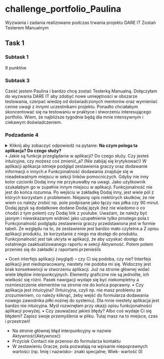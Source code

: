 # challenge_portfolio_Paulina
Wyzwania i zadania realizowane podczas trwania projektu DARE IT Zostań Testerem Manualnym

## Task 1 

### Subtask 1

9 punktów

### Subtask 3

Cześć jestem Paulina i bardzo chcę zostać Testerką Manualną. Dołączyłam do wyzwania DARE IT aby zdobyć nowe umiejętności w obszarze testowania, czerpać wiedzę od doświadczonych mentorów oraz wymieniać cenne uwagi z innymi uczestnikami projektu. Ponadto chciałabym skoncentować się na testowaniu w praktyce i stworzeniu interesującego portfolio. Wiem, że najbliższe tygodnie będą dla mnie intensywnym i ciekawym doświadczeniem.

### Podzadanie 4
<details>
<summary> Kliknij aby zobaczyć odpowiedź na pytanie: <b>Na czym polega ta aplikacja? Do czego służy?</b></summary>
•	Na czym polega ta aplikacja? Do czego służy?
Zgodnie z krótkim, lakonicznym opisem na stronie głównej jest to panel do zarządzania graczami, meczami i tworzeniem produktu. Moim zdaniem trudno jest się przekonać do czego służy aplikacja jedn
</details>
•	Jakie są funkcje przeglądania w aplikacji? Do czego służy. Czy jesteś intuicyjne, czy możesz coś zmienić_a? (Nie zabijaj się krytykować!)
W aplikacji aplikacja istnieje podgląd zestawienia graczy oraz dodawanie informacji o innych.e
Funkcjonalność dodawania znajduje się w nieadekwatnym miejscu w sekcji linków pomocniczych. Gdyby nie inny kolor czcionki Dodaj inny nie przykuwałby na uwagi. Jako użytkownik szukałabym go w zupełnie innym miejscu w aplikacji. Funkcjonalność nie jest do końca rozumna. Po wejściu w zakładkę Dodaj inny, jest wiele pól z których korzystam z problemem. Niejasny opis niektórych skutków, że nie wiem co należy zrobić np. pole podpisane jako łączy nas piłka czy 90 minut. Dodaj język są dodatkowe dodane Dodaj język (też nie wiadomo o co chodzi z tym polem) czy Dodaj link z youtube. Uważam, że należy być jasnym i niewskazanym widnieć jako uzupełnienie tylko prostego pola.t
Funkcjonalność podglądu zestawienia graczy przedstawiona jest w formie tabeli. Ze względu na to, że zestawienie jest bardzo mało czytelne.a
Z opisu aplikacji produktu, że korzystanie z niego ma dostęp do produktu. Funkcjonalność jest tak ukryta w aplikacji, że aby uzyskać dostęp do ostatniego zaaktualizowanego raportu w sekcji Aktywność. Potem potem przenieś się do zakładki z raportami.przenieśils

•	Oceń interfejs aplikacji (wygląd) – czy Ci się podoba, czy nie?
Interfejs aplikacji jest niedopracowany, niestety nie podoba mi się. Widoczny jest brak konsekwencji w stworzeniu aplikacji. Już na stronie głównej widać wiele błędów interpunkcyjnych. Elementy graficzne nie są jednolite, ich wielkość się różni. Pasek nawigacji wydaje się być niekompletny a rozmieszczenie elementów na stronie nie do końca poprawny. 
•	Czy aplikacja jest intuicyjna? (Intuicyjna, czyli np. nie masz problemu ze zrozumieniem, co należy kliknąć, żeby wejść do formularza dodawania nowego zawodnika piłki nożnej do systemu).
Dla mnie niestety aplikacja jest bardzo nie intuicyjna. Myśl rozwinęłam przy okazji opisu funkcjonalności aplikacji powyżej. 
•	Czy zauważasz jakieś błędy? Albo coś wydaje Ci się błędem? Zapisz swoje przemyślenia w pliku. Tutaj masz na to miejsce, czas i przestrzeń!
- Na stronie głównej błąd interpunkcyjny w nazwie Aktywność(Aktywnosć)
- Przycisk Contact nie przenosi do formularza kontaktu
- W zestawieniu Gracze, pola pozwalają na wpisanie niepoprawnych wartości (np. Imię i nazwisko- znaki specjalne; Wiek- wartość 0)
